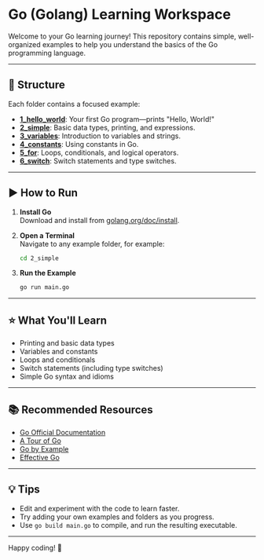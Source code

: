 # Go (Golang) Learning Workspace

Welcome to your Go learning journey! This repository contains simple, well-organized examples to help you understand the basics of the Go programming language.

---

## 📁 Structure

Each folder contains a focused example:

- **[1_hello_world](1_hello_world/main.go)**: Your first Go program—prints "Hello, World!"
- **[2_simple](2_simple/main.go)**: Basic data types, printing, and expressions.
- **[3_variables](3_variables/main.go)**: Introduction to variables and strings.
- **[4_constants](4_constants/main.go)**: Using constants in Go.
- **[5_for](5_for/main.go)**: Loops, conditionals, and logical operators.
- **[6_switch](6_switch/main.go)**: Switch statements and type switches.

---

## ▶️ How to Run

1. **Install Go**  
   Download and install from [golang.org/doc/install](https://golang.org/doc/install).

2. **Open a Terminal**  
   Navigate to any example folder, for example:
   ```sh
   cd 2_simple
   ```

3. **Run the Example**
   ```sh
   go run main.go
   ```

---

## ⭐ What You'll Learn

- Printing and basic data types
- Variables and constants
- Loops and conditionals
- Switch statements (including type switches)
- Simple Go syntax and idioms

---

## 📚 Recommended Resources

- [Go Official Documentation](https://golang.org/doc/)
- [A Tour of Go](https://tour.golang.org/)
- [Go by Example](https://gobyexample.com/)
- [Effective Go](https://golang.org/doc/effective_go.html)

---

## 💡 Tips

- Edit and experiment with the code to learn faster.
- Try adding your own examples and folders as you progress.
- Use `go build main.go` to compile, and run the resulting executable.

---

Happy coding! 🚀